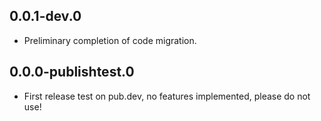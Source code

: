 ## 0.0.1-dev.0
* Preliminary completion of code migration.
## 0.0.0-publishtest.0
* First release test on pub.dev, no features implemented, please do not use!
